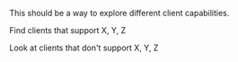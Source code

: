 This should be a way to explore different client capabilities.

Find clients that support X, Y, Z

Look at clients that don't support X, Y, Z